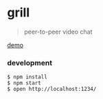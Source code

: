 # grill

> peer-to-peer video chat

[demo](http://brandly.github.io/grill/)

### development

```shell
$ npm install
$ npm start
$ open http://localhost:1234/
```
